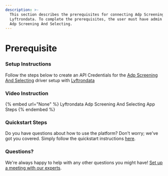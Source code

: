 ```yaml
---
description: >-
  This section describes the prerequisites for connecting Adp Screening And Selecting to
  Lyftrondata. To complete the prerequisites, the user must have admin access to
  Adp Screening And Selecting.
---
```


# Prerequisite

<mark style="color:blue;"></mark>

### Setup Instructions

Follow the steps below to create an API Credentials for the [Adp Screening And Selecting](None) driver setup with [Lyftrondata](https://www.lyftrondata.com)

### Video Instruction

{% embed url="None" %}
Lyftrondata Adp Screening And Selecting App Steps
{% endembed %}

### Quickstart Steps

Do you have questions about how to use the platform? Don't worry; we've got you covered. Simply follow the quickstart instructions [here](README.md).

### Questions? <a href="#questions" id="questions"></a>

We're always happy to help with any other questions you might have! [Set up a meeting with our experts](https://www.lyftrondata.com/book-a-meeting/).

